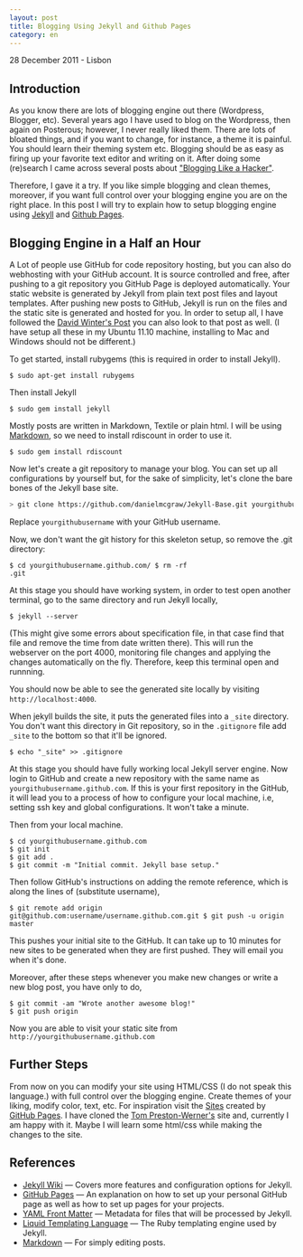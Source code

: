 ```yaml
---
layout: post
title: Blogging Using Jekyll and Github Pages
category: en
---
```


<p class="meta">28 December 2011 - Lisbon</p>

## Introduction

As you know there are lots of blogging engine out there (Wordpress, Blogger,
etc).  Several years ago I have used to blog on the Wordpress, then again on
Posterous; however, I never really liked them. There are lots of bloated things,
and if you want to change, for instance, a theme it is painful. You should learn
their theming system etc. Blogging should be as easy as firing up your favorite
text editor and writing on it. After doing some (re)search I came across several
posts about ["Blogging Like a Hacker"][tompreston].

Therefore, I gave it a try. If you like simple blogging and clean themes,
moreover, if you want full control over your blogging engine you are on the
right place.  In this post I will try to explain how to setup blogging engine
using [Jekyll](https://github.com/mojombo/jekyll) and [Github
Pages](https://pages.github.com/).

## Blogging Engine in a Half an Hour

A Lot of people use GitHub for code repository hosting, but you can also do
webhosting with your GitHub account. It is source controlled and free, after
pushing to a git repository you GitHub Page is deployed automatically. Your
static website is generated by Jekyll from plain text post files and layout
templates. After pushing new posts to GitHub, Jekyll is run on the files and the
static site is generated and hosted for you.  In order to setup all, I have
followed the [David Winter's Post][davidwinter] you can also look to that post
as well. (I have setup all these in my Ubuntu 11.10 machine, installing to Mac
and Windows should not be different.)

To get started, install rubygems (this is required in order to install Jekyll).

<pre class="terminal"><code>$ sudo apt-get install rubygems</code></pre>

Then install Jekyll

<pre class="terminal"><code>$ sudo gem install jekyll</code></pre>

Mostly posts are written in Markdown, Textile or plain html. I will be using
[Markdown](https://daringfireball.net/projects/markdown/), so we need to install
rdiscount in order to use it.

<pre class="terminal"><code>$ sudo gem install rdiscount</code></pre>

Now let's create a git repository to manage your blog. You can set up all
configurations by yourself but, for the sake of simplicity, let's clone the bare
bones of the Jekyll base site.

```bash
> git clone https://github.com/danielmcgraw/Jekyll-Base.git yourgithubusername.github.com
```

Replace <code>yourgithubusername</code> with your GitHub username.

Now, we don't want the git history for this skeleton setup, so remove the .git
directory:

<pre class="terminal"><code>$ cd yourgithubusername.github.com/ $ rm -rf
.git</code></pre>

At this stage you should have working system, in order to test open another
terminal, go to the same directory and run Jekyll locally,

<pre class="terminal"><code>$ jekyll --server</code></pre>

(This might give some errors about specification file, in that case find that
file and remove the time from date written there).  This will run the webserver
on the port 4000, monitoring file changes and applying the changes automatically
on the fly. Therefore, keep this terminal open and runnning.

You should now be able to see the generated site locally by visiting
`http://localhost:4000`.

When jekyll builds the site, it puts the generated files into a
<code>_site</code> directory.  You don't want this directory in Git repository,
so in the <code>.gitignore</code> file add <code>_site</code> to the bottom so
that it'll be ignored.

<pre class="terminal"><code>$ echo "_site" >> .gitignore</code></pre>

At this stage you should have fully working local Jekyll server engine. Now
login to GitHub and create a new repository with the same name as
<code>yourgithubusername.github.com</code>. If this is your first repository in
the GitHub, it will lead you to a process of how to configure your local
machine, i.e, setting ssh key and global configurations. It won't take a minute.

Then from your local machine.

<pre class="terminal"><code>$ cd yourgithubusername.github.com
$ git init
$ git add .
$ git commit -m "Initial commit. Jekyll base setup."</code></pre>

Then follow GitHub's instructions on adding the remote reference, which is along
the lines of (substitute username),

<pre class="terminal"><code>$ git remote add origin
git@github.com:username/username.github.com.git $ git push -u origin
master</code></pre>

This pushes your initial site to the GitHub. It can take up to 10 minutes for
new sites to be generated when they are first pushed. They will email you when
it's done.

Moreover, after these steps whenever you make new changes or write a new blog
post, you have only to do,

<pre class="terminal"><code>$ git commit -am "Wrote another awesome blog!"
$ git push origin</code></pre>

Now you are able to visit your static site from
`http://yourgithubusername.github.com`

<!--
Custom Domains
--------------

One nice thing about Github Pages is that you can add your own domain name for
your site other than using <code>yourgithubusername.github.com</code>. Create a
file with name CNAME in your site folder and put domain name of your liking, for
instance, CNAME for this site is <code>morazow.me</code>.

<pre class="terminal"><code>$ cd yourgithubusername.github.com
$ touch CNAME
$ echo "morazow.me" > CNAME</code></pre>

After adding that file, you will need to modify your DNS settings by adding an A
record that points to 207.97.227.245.
-->

## Further Steps

From now on you can modify your site using HTML/CSS (I do not speak this
language.) with full control over the blogging engine. Create themes of your
liking, modify color, text, etc.  For inspiration visit the
[Sites](https://github.com/mojombo/jekyll/wiki/sites) created by [GitHub
Pages](https://pages.github.com). I have cloned the [Tom
Preston-Werner's](https://github.com/mojombo/mojombo.github.com) site and,
currently I am happy with it. Maybe I will learn some html/css while making the
changes to the site.

## References

* [Jekyll Wiki](https://github.com/mojombo/jekyll/wiki/) &mdash; Covers more features and configuration options for Jekyll.
* [GitHub Pages](https://pages.github.com/) &mdash; An explanation on how to set up your personal GitHub page as well as how to set up pages for your projects.
* [YAML Front Matter][frontmatter] &mdash; Metadata for files that will be processed by Jekyll.
* [Liquid Templating Language](https://shopify.github.io/liquid/) &mdash; The Ruby templating engine used by Jekyll.
* [Markdown](https://daringfireball.net/projects/markdown/) &mdash; For simply editing posts.

[tompreston]: https://tom.preston-werner.com/2008/11/17/blogging-like-a-hacker.html
[davidwinter]: https://davidwinter.me/setting-up-github-pages/
[frontmatter]: https://github.com/mojombo/jekyll/wiki/yaml-front-matter
